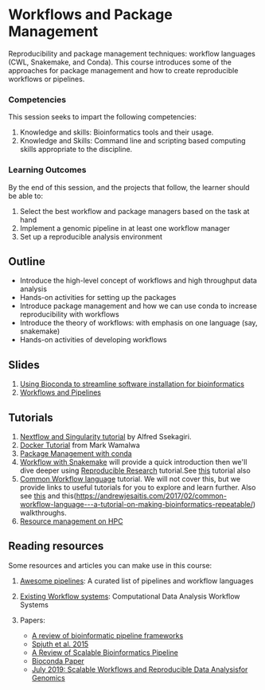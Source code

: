 # Workflows and Package Management

Reproducibility and package management techniques: workflow languages (CWL, Snakemake, and Conda). This course introduces some of the approaches for package management and how to create reproducible workflows or pipelines. 

### Competencies 

This session seeks to impart the following competencies:

1. Knowledge and skills: Bioinformatics tools and their usage.
2. Knowledge and Skills: Command line and scripting based computing skills appropriate to the discipline.

### Learning Outcomes

By the end of this session, and the projects that follow, the learner should be able to:

1. Select the best workflow and package managers based on the task at hand
2. Implement a genomic pipeline in at least one workflow manager
3. Set up a reproducible analysis environment

## Outline

- Introduce the high-level concept of workflows and high throughput data analysis
- Hands-on activities for setting up the packages
- Introduce package management and how we can use conda to increase reproducibility with workflows
- Introduce the theory of workflows: with emphasis on one language (say, snakemake)
- Hands-on activities of developing workflows

## Slides

1. [Using Bioconda to streamline software installation for bioinformatics](https://monashbioinformaticsplatform.github.io/bioconda-tutorial/#/)
2. [Workflows and Pipelines](https://docs.google.com/presentation/d/1AbKftgGsod9dvSTzzgqXc879eQkx-w3oaXXFUtKeNc0/edit?usp=sharing)

## Tutorials

1. [Nextflow and Singularity tutorial](https://galaxyuvri-ea.github.io/nextflow-intro/) by Alfred Ssekagiri.
2. [Docker Tutorial](genomic_workflows_docker_tutorial.md) from Mark Wamalwa
2. [Package Management with conda](miniconda_tutorial.md)
2. [Workflow with Snakemake](snakemake_tutorial.md) will provide a quick introduction then we'll dive deeper using [Reproducible Research](https://reproducibility.sschmeier.com/index.html) tutorial.See [this](https://www.biostars.org/p/335903/) tutorial also
3. [Common Workflow language](nextflow_tutorial.md) tutorial. We will not cover this, but we provide links to useful tutorials for you to explore and learn further. Also see [this](https://www.commonwl.org/user_guide/01-introduction/index.html) and this(https://andrewjesaitis.com/2017/02/common-workflow-language---a-tutorial-on-making-bioinformatics-repeatable/) walkthroughs. 
4. [Resource management on HPC](https://github.com/eanbit-rt/Workflows_and_package_management/blob/59e3233e9cd77bdbbec16c4801e9422217c7cb1e/Resource%20manager%20and%20job%20scheduling/Slurm.md)

## Reading resources

Some resources and articles you can make use in this course:

1. [Awesome pipelines](https://github.com/pditommaso/awesome-pipeline): A curated list of pipelines and workflow languages
2. [Existing Workflow systems](https://github.com/common-workflow-language/common-workflow-language/wiki/Existing-Workflow-systems): Computational Data Analysis Workflow Systems
3. Papers:

    - [A review of bioinformatic pipeline frameworks](https://www.ncbi.nlm.nih.gov/pmc/articles/PMC5429012/)
    - [Spjuth et al. 2015](https://biologydirect.biomedcentral.com/articles/10.1186/s13062-015-0071-8)
    - [A Review of Scalable Bioinformatics Pipeline](https://link.springer.com/article/10.1007/s41019-017-0047-z)
    - [Bioconda Paper](https://sci-hub.tw/10.1038/s41592-018-0046-7)
    - [July 2019: Scalable Workflows and Reproducible Data Analysisfor Genomics](https://link.springer.com/content/pdf/10.1007%2F978-1-4939-9074-0_24.pdf)
